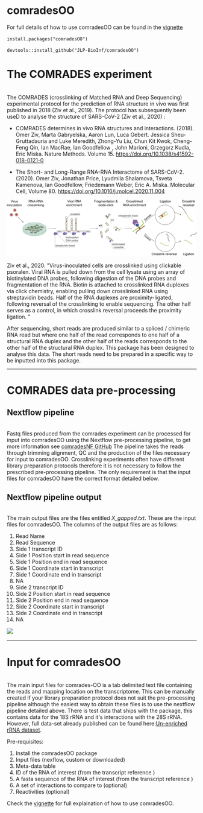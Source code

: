 # comradesOO

For full details of how to use comradesOO can be found in the [vignette](https://cran.r-project.org/web/packages/comradesOO/vignettes/comradesOO.html)

```
install.packages("comradesOO")
```

```
devtools::install_github("JLP-BioInf/comradesOO")
```


# The COMRADES experiment
\
The COMRADES (crosslinking of Matched RNA and Deep Sequencing) experimental protocol for the prediction of RNA structure in vivo was first published in 2018 (Ziv et al., 2019). The protocol has subsequently been useD to analyse the structure of SARS-CoV-2 (Ziv et al., 2020) :

* COMRADES determines in vivo RNA structures and interactions. (2018). Omer Ziv, Marta Gabryelska, Aaron Lun, Luca Gebert. Jessica Sheu-Gruttadauria and Luke Meredith, Zhong-Yu Liu,  Chun Kit Kwok, Cheng-Feng Qin, Ian MacRae, Ian Goodfellow , John Marioni, Grzegorz Kudla, Eric Miska.  Nature Methods. Volume 15. https://doi.org/10.1038/s41592-018-0121-0   

* The Short- and Long-Range RNA-RNA Interactome of SARS-CoV-2. (2020). Omer Ziv, Jonathan Price, Lyudmila Shalamova, Tsveta Kamenova, Ian Goodfellow, Friedemann Weber, Eric A. Miska. Molecular Cell,
Volume 80. https://doi.org/10.1016/j.molcel.2020.11.004


![](https://github.com/JLP-BioInf/comradesOO/blob/main/vignettes/comradesProtocol.jpg)

Ziv et al., 2020. "Virus-inoculated cells are crosslinked using clickable psoralen. Viral RNA is pulled down from the cell lysate using an array of biotinylated DNA probes, following digestion of the DNA probes and fragmentation of the RNA. Biotin is attached to crosslinked RNA duplexes via click chemistry, enabling pulling down crosslinked RNA using streptavidin beads. Half of the RNA duplexes are proximity-ligated, following reversal of the crosslinking to enable sequencing. The other half serves as a control, in which crosslink reversal proceeds the proximity ligation. "

After sequencing, short reads are produced similar to a spliced / chimeric RNA read but where one half of the read corresponds to one half of a structural RNA duplex and the other half of the reads corresponds to the other half of the structural RNA duplex. This package has been designed to analyse this data. The short reads need to be prepared in a specific way to be inputted into this package.

---

# COMRADES data pre-processing

## Nextflow pipeline
\
Fastq files produced from the comrades experiment can be processed for input into comradesOO using the Nextflow pre-processing pipeline, to get more information see [comradesNF GitHub](https://github.com/JLP-BioInf/comradesNF) The pipeline  takes the reads through trimming alignment, QC and the production of the files necessary for input to comradesOO. Crosslinking experiments often have different library preparation protocols therefore it is not necessary to follow the prescribed pre-processing pipeline. The only requirement is that the input files for comradesOO have the correct format detailed below.


## Nextflow pipeline output
\
The main output files are the files entitled *X_gapped.txt*. These are the input files for comradesOO. The columns of the output files are as follows:

1. Read Name
2. Read Sequence
3. Side 1 transcript ID
4. Side 1 Position start in read sequence
5. Side 1 Position end in read sequence
6. Side 1 Coordinate start in transcript
7. Side 1 Coordinate end in transcript
8. NA
9. Side 2 transcript ID
10. Side 2 Position start in read sequence
11. Side 2 Position end in read sequence
12. Side 2 Coordinate start in transcript
13. Side 2 Coordinate end in transcript
14. NA


![](https://github.com/JLP-BioInf/comradesOO/blob/main/vignettes/inputFileSchematic.jpg)


---

# Input for comradesOO
\
The main input files for comrades-OO is a tab delimited text file containing the reads and mapping location on the transcriptome. This can be manually created if your library preparation protocol does not suit the pre-processing pipeline although the easiest way to obtain these files is to use the nextflow pipeline detailed above. There is test data that ships with the package, this contains data for the 18S rRNA and it's interactions with the 28S rRNA. However, full data-set already published can be found here:[Un-enriched rRNA dataset](https://www.ncbi.nlm.nih.gov/geo/query/acc.cgi?acc=GSE246412).

Pre-requisites:

1. Install the comradesOO package
2. Input files (nexflow, custom or downloaded)
3. Meta-data table
4. ID of the RNA of interest (from the transcript reference )
5. A fasta sequence of the RNA of interest  (from the transcript reference )
6. A set of interactions to compare to (optional)
6. Reactivities (optional)


Check the [vignette](https://cran.r-project.org/web/packages/comradesOO/vignettes/comradesOO.html) for full explaination of how to use comradesOO.
